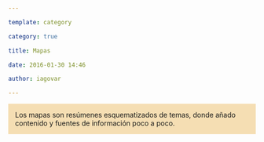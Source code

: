 ```yaml
---

template: category

category: true

title: Mapas

date: 2016-01-30 14:46

author: iagovar

---
```


<div style="background-color: wheat; padding: 1em;">
Los mapas son resúmenes esquematizados de temas, donde añado contenido y fuentes de información poco a poco.
</div>

